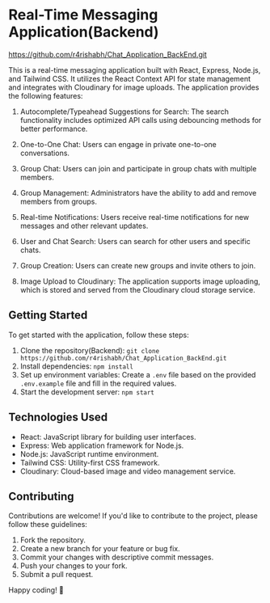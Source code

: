 # Real-Time Messaging Application(Backend)

https://github.com/r4rishabh/Chat_Application_BackEnd.git


This is a real-time messaging application built with React, Express, Node.js, and Tailwind CSS. It utilizes the React Context API for state management and integrates with Cloudinary for image uploads. The application provides the following features:

1. Autocomplete/Typeahead Suggestions for Search: The search functionality includes optimized API calls using debouncing methods for better performance.

2. One-to-One Chat: Users can engage in private one-to-one conversations.

3. Group Chat: Users can join and participate in group chats with multiple members.

4. Group Management: Administrators have the ability to add and remove members from groups.

5. Real-time Notifications: Users receive real-time notifications for new messages and other relevant updates.

6. User and Chat Search: Users can search for other users and specific chats.

7. Group Creation: Users can create new groups and invite others to join.

8. Image Upload to Cloudinary: The application supports image uploading, which is stored and served from the Cloudinary cloud storage service.

## Getting Started

To get started with the application, follow these steps:


1. Clone the repository(Backend): `git clone https://github.com/r4rishabh/Chat_Application_BackEnd.git`
2. Install dependencies: `npm install`
3. Set up environment variables: Create a `.env` file based on the provided `.env.example` file and fill in the required values.
4. Start the development server: `npm start`

## Technologies Used

- React: JavaScript library for building user interfaces.
- Express: Web application framework for Node.js.
- Node.js: JavaScript runtime environment.
- Tailwind CSS: Utility-first CSS framework.
- Cloudinary: Cloud-based image and video management service.

## Contributing

Contributions are welcome! If you'd like to contribute to the project, please follow these guidelines:

1. Fork the repository.
2. Create a new branch for your feature or bug fix.
3. Commit your changes with descriptive commit messages.
4. Push your changes to your fork.
5. Submit a pull request.



Happy coding! 🚀
